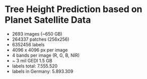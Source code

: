 # Tree Height Prediction based on Planet Satellite Data



- 2693 images (~650 GB)
- 264337 patches (256x256)
- 6352456 labels
- 4096 x 4096 px per image
- 4 bands per image (R, G, B, NIR)
- ~ 3 mil GEDI 1.5 GB
- labels total: 7.555.520
- labels in Germany: 5.893.309